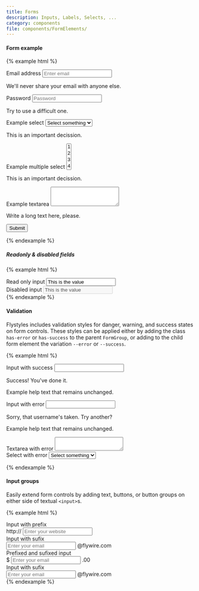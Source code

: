 ```yaml
---
title: Forms
description: Inputs, Labels, Selects, ...
category: components
file: components/FormElements/
---
```


#### Form example

{% example html %}

<form>
  <div class="FormGroup">
    <label class="Label" for="exampleInputEmail1">Email address</label>
    <input type="email" class="Input" id="exampleInputEmail1" aria-describedby="emailHelp" placeholder="Enter email" required>
    <p class="FormGroup-hint">We'll never share your email with anyone else.</p>
  </div>
  <div class="FormGroup">
    <label class="Label" for="exampleInputPassword1">Password</label>
    <input type="password" class="Input" id="exampleInputPassword1" placeholder="Password">
    <p class="FormGroup-hint">Try to use a difficult one.</p>
  </div>
  <div class="FormGroup">
    <label class="Label" for="exampleSelect1">Example select</label>
    <select class="Select" id="exampleSelect1" required>
      <option value="">Select something</option>
      <option value="1">Option 1</option>
      <option value="2">Option 2</option>
      <option value="3">Option 3</option>
      <option value="4">Option 4</option>
    </select>
    <p class="FormGroup-hint">This is an important decission.</p>
  </div>
  <div class="FormGroup">
    <label class="Label" for="exampleSelect2">Example multiple select</label>
    <select multiple class="Select Select--multiple" id="exampleSelect2">
      <option>1</option>
      <option>2</option>
      <option>3</option>
      <option>4</option>
      <option>5</option>
    </select>
    <p class="FormGroup-hint">This is an important decission.</p>
  </div>
  <div class="FormGroup">
    <label class="Label" for="exampleTextarea">Example textarea</label>
    <textarea class="Textarea" id="exampleTextarea" rows="3"></textarea>
    <p class="FormGroup-hint">Write a long text here, please.</p>
  </div>
  <button type="submit" class="Button Button--primary">Submit</button>
</form>
{% endexample %}

##### Readonly & disabled fields

{% example html %}

<div class='FormGroup'>
  <label class='Label'>Read only input</label>
  <input type='text' class='Input' value='This is the value' readonly />
</div>

<div class='FormGroup'>
  <label class='Label'>Disabled input</label>
  <input type='text' class='Input' value='This is the value' disabled />
</div>
{% endexample %}

#### Validation

Flystyles includes validation styles for danger, warning, and success states on form controls.
These styles can be applied either by adding the class `has-error` or `has-success` to the parent `FormGroup`, or adding to the child form element the variation `--error` or `--success`.

{% example html %}

<div class="FormGroup has-success">
  <label class="Label" for="inputSuccess1">Input with success</label>
  <input type="text" class="Input Input--success" id="inputSuccess1">
  <p class="FormGroup-feedback FormGroup-feedback--success">Success! You've done it.</p>
  <p class="FormGroup-hint">Example help text that remains unchanged.</p>
</div>

<div class="FormGroup has-error">
  <label class="Label" for="inputError1">Input with error</label>
  <input type="text" class="Input Input--error" id="inputError1">
  <p class="FormGroup-feedback FormGroup-feedback--error">Sorry, that username's taken. Try another?</p>
  <p class="FormGroup-hint">Example help text that remains unchanged.</p>
</div>

<div class="FormGroup has-error">
  <label class="Label" for="textAreaError">Textarea with error</label>
  <textarea class="Textarea" id="textAreaError">
  </textarea>
</div>

<div class="FormGroup has-error">
  <label class="Label" for="selectError">Select with error</label>
  <select class="Select" id="selectError">
    <option value="">Select something</option>
    <option value="1">Option 1</option>
  </select>
</div>

{% endexample %}

#### Input groups

Easily extend form controls by adding text, buttons, or button groups on either side of textual `<input>`s.

{% example html %}

<div class="FormGroup">
  <label class="Label" for="prefixed">Input with prefix</label>
  <div class="InputGroup">
    <span class="InputGroup-context">http://</span>
    <input type="url" class="Input InputGroup-input" placeholder="Enter your website" id="prefixed" />
  </div>
</div>

<div class="FormGroup">
  <label class="Label" for="sufixed">Input with sufix</label>
  <div class="InputGroup">
    <input type="mail" class="Input InputGroup-input" placeholder="Enter your email" id="sufixed" />
    <span class="InputGroup-context">@flywire.com</span>
  </div>
</div>

<div class="FormGroup">
  <label class="Label" for="sufixed2">Prefixed and sufixed input</label>
  <div class="InputGroup">
    <span class="InputGroup-context">$</span>
    <input type="mail" class="Input InputGroup-input" placeholder="Enter your email" id="sufixed2" />
    <span class="InputGroup-context">.00</span>
  </div>
</div>

<div class="FormGroup">
  <label class="Label" for="sufixed">Input with sufix</label>
  <div class="InputGroup">
    <input type="mail" class="Input Input--xl InputGroup-input" placeholder="Enter your email" id="sufixed" />
    <span class="InputGroup-context fontSize-lg">@flywire.com</span>
  </div>
</div>
{% endexample %}
